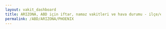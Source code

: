 ```yaml
---
layout: vakit_dashboard
title: ARIZONA, ABD için iftar, namaz vakitleri ve hava durumu - ilçe/eyalet seç
permalink: /ABD/ARIZONA/PHOENIX
---
```


<script type="text/javascript">
  var GLOBAL_COUNTRY = 'ABD';
  var GLOBAL_CITY = 'ARIZONA';
  var GLOBAL_STATE = 'PHOENIX';
  var lat = 72;
  var lon = 21;
</script>
